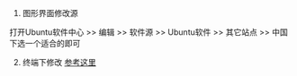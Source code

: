 
1. 图形界面修改源  

打开Ubuntu软件中心 >> 编辑 >> 软件源 >> Ubuntu软件 >> 其它站点 >> 中国 下选一个适合的即可

2. 终端下修改
[参考这里](http://blog.csdn.net/u010053463/article/details/49300625)
